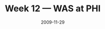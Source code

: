 ---
layout: game
title: Week 12 — WAS at PHI
season: 2009
game_id: 2009_12_WAS_PHI
week: 12
date: 2009-11-29
home_team: PHI
away_team: WAS
final_home: 
final_away: 
pbp_url: /assets/data/pbp/2009/2009_12_WAS_PHI.csv.gz
---